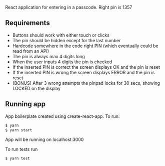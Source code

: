 React application for entering in a passcode. Right pin is 1357

## Requirements

- Buttons should work with either touch or clicks
- The pin should be hidden except for the last number
- Hardcode somewhere in the code right PIN (which eventually could be read from an API)
- The pin is always max 4 digits long
- When the user inputs 4 digits the pin is checked
- If the inserted PIN is correct the screen displays OK and the pin is reset
- If the inserted PIN is wrong the screen displays ERROR and the pin is reset
- (BONUS) After 3 wrong attempts the pinpad locks for 30 secs, showing LOCKED on the display

## Running app

App boilerplate created using create-react-app. To run:
```bash
$ yarn
$ yarn start
```
App will be running on localhost:3000

To run tests run
```bash
$ yarn test
```